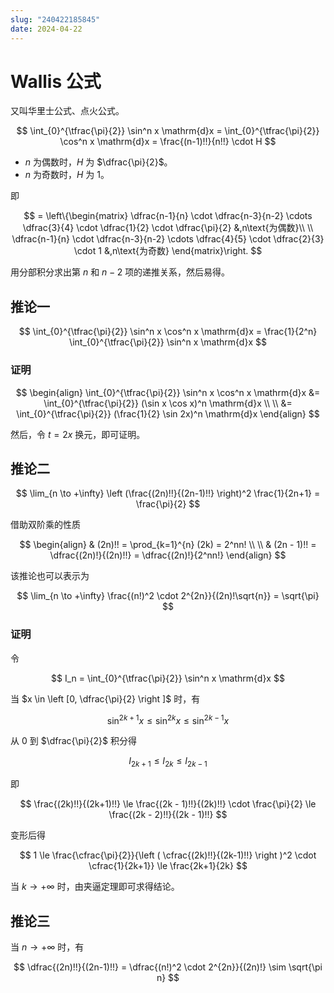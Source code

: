 ```yaml
---
slug: "240422185845"
date: 2024-04-22
---
```


# Wallis 公式

又叫华里士公式、点火公式。

$$
\int_{0}^{\tfrac{\pi}{2}} \sin^n x \mathrm{d}x = \int_{0}^{\tfrac{\pi}{2}} \cos^n x \mathrm{d}x = \frac{(n-1)!!}{n!!} \cdot H
$$

- $n$ 为偶数时，$H$ 为 $\dfrac{\pi}{2}$。
- $n$ 为奇数时，$H$ 为 $1$。

即

$$
= \left\{\begin{matrix}
 \dfrac{n-1}{n} \cdot \dfrac{n-3}{n-2} \cdots \dfrac{3}{4} \cdot \dfrac{1}{2} \cdot \dfrac{\pi}{2} &,n\text{为偶数}\\
 \\
 \dfrac{n-1}{n} \cdot \dfrac{n-3}{n-2} \cdots \dfrac{4}{5} \cdot \dfrac{2}{3} \cdot 1 &,n\text{为奇数}
\end{matrix}\right.
$$

用分部积分求出第 $n$ 和 $n-2$ 项的递推关系，然后易得。

## 推论一

$$
\int_{0}^{\tfrac{\pi}{2}} \sin^n x \cos^n x \mathrm{d}x = \frac{1}{2^n} \int_{0}^{\tfrac{\pi}{2}} \sin^n x \mathrm{d}x
$$

### 证明

$$
\begin{align}
\int_{0}^{\tfrac{\pi}{2}} \sin^n x \cos^n x \mathrm{d}x &= \int_{0}^{\tfrac{\pi}{2}} (\sin x \cos x)^n \mathrm{d}x \\
\\
&= \int_{0}^{\tfrac{\pi}{2}} (\frac{1}{2} \sin 2x)^n \mathrm{d}x
\end{align}
$$

然后，令 $t = 2x$ 换元，即可证明。

## 推论二

$$
\lim_{n \to +\infty} \left (\frac{(2n)!!}{(2n-1)!!} \right)^2 \frac{1}{2n+1} = \frac{\pi}{2}
$$

借助双阶乘的性质

$$
\begin{align}
& (2n)!! = \prod_{k=1}^{n} (2k) = 2^nn! \\
\\
& (2n - 1)!! = \dfrac{(2n)!}{(2n)!!} = \dfrac{(2n)!}{2^nn!}
\end{align}
$$

该推论也可以表示为

$$
\lim_{n \to +\infty} \frac{(n!)^2 \cdot 2^{2n}}{(2n)!\sqrt{n}} = \sqrt{\pi}
$$

### 证明

令

$$
I_n = \int_{0}^{\tfrac{\pi}{2}} \sin^n x \mathrm{d}x
$$

当 $x \in \left [0, \dfrac{\pi}{2} \right ]$ 时，有

$$
\sin^{2k + 1} x \le \sin^{2k} x \le \sin^{2k - 1} x
$$

从 $0$ 到 $\dfrac{\pi}{2}$ 积分得

$$
I_{2k + 1} \le I_{2k} \le I_{2k - 1}
$$

即

$$
\frac{(2k)!!}{(2k+1)!!} \le \frac{(2k - 1)!!}{(2k)!!} \cdot \frac{\pi}{2} \le \frac{(2k - 2)!!}{(2k - 1)!!}
$$

变形后得

$$
1 \le \frac{\cfrac{\pi}{2}}{\left ( \cfrac{(2k)!!}{(2k-1)!!} \right )^2 \cdot \cfrac{1}{2k+1}} \le \frac{2k+1}{2k}
$$

当 $k \to +\infty$ 时，由夹逼定理即可求得结论。

## 推论三

当 $n \to +\infty$ 时，有

$$
\dfrac{(2n)!!}{(2n-1)!!} = \dfrac{(n!)^2 \cdot 2^{2n}}{(2n)!} \sim \sqrt{\pi n}
$$